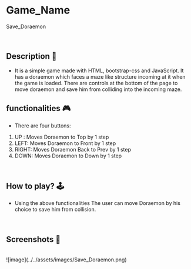 # **Game_Name** 
Save_Doraemon

<br>

## **Description 📃**
- It is a simple game made with HTML, bootstrap-css and JavaScript. It has a doraemon which faces a maze like structure incoming at it when the game is loaded. There are controls at the bottom of the page to move doraemon and save him from colliding into the incoming maze.

## **functionalities 🎮**
- There are four buttons:
1. UP : Moves Doraemon to Top by 1 step
2. LEFT: Moves Doraemon to Front by 1 step
3. RIGHT: Moves Doraemon Back to Prev by 1 step
3. DOWN: Moves Doraemon to Down by 1 step
<br>

## **How to play? 🕹️**
- Using the above functionalities The user can move Doraemon by his choice to save him from collision.

<br>

## **Screenshots 📸**

<br>
![image](../../assets/images/Save_Doraemon.png)

<br>